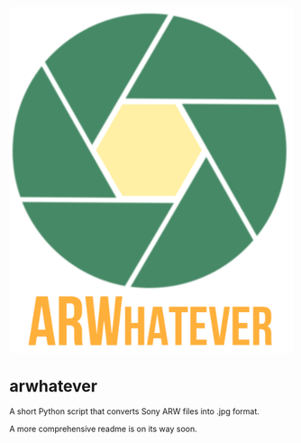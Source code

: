 ![arwhatever Logo](/logo.png)

# arwhatever

A short Python script that converts Sony ARW files into .jpg format.

A more comprehensive readme is on its way soon.
